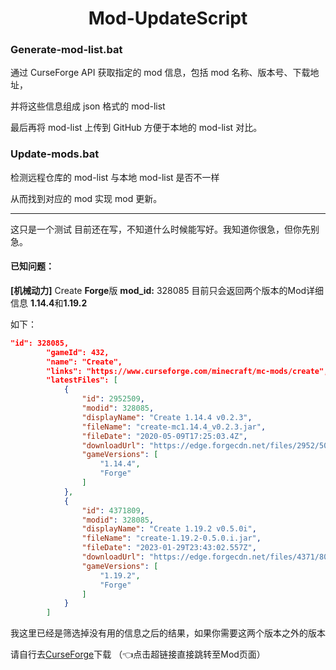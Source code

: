 <h1 align="center">Mod-UpdateScript</h1>

### Generate-mod-list.bat

通过 CurseForge API 获取指定的 mod 信息，包括 mod 名称、版本号、下载地址，

并将这些信息组成 json 格式的 mod-list

最后再将 mod-list 上传到 GitHub 方便于本地的 mod-list 对比。

### Update-mods.bat

检测远程仓库的 mod-list 与本地 mod-list 是否不一样

从而找到对应的 mod 实现 mod 更新。

---

这只是一个测试
目前还在写，不知道什么时候能写好。我知道你很急，但你先别急。

#### 已知问题：

**[机械动力]** Create
**Forge**版 **mod_id:** 328085
目前只会返回两个版本的Mod详细信息
**1.14.4**和**1.19.2**

如下：

~~~json
"id": 328085,
        "gameId": 432,
        "name": "Create",
        "links": "https://www.curseforge.com/minecraft/mc-mods/create",
        "latestFiles": [
            {
                "id": 2952509,
                "modid": 328085,
                "displayName": "Create 1.14.4 v0.2.3",
                "fileName": "create-mc1.14.4_v0.2.3.jar",
                "fileDate": "2020-05-09T17:25:03.4Z",
                "downloadUrl": "https://edge.forgecdn.net/files/2952/509/create-mc1.14.4_v0.2.3.jar",
                "gameVersions": [
                    "1.14.4",
                    "Forge"
                ]
            },
            {
                "id": 4371809,
                "modid": 328085,
                "displayName": "Create 1.19.2 v0.5.0i",
                "fileName": "create-1.19.2-0.5.0.i.jar",
                "fileDate": "2023-01-29T23:43:02.557Z",
                "downloadUrl": "https://edge.forgecdn.net/files/4371/809/create-1.19.2-0.5.0.i.jar",
                "gameVersions": [
                    "1.19.2",
                    "Forge"
                ]
            }
        ]
~~~

我这里已经是筛选掉没有用的信息之后的结果，如果你需要这两个版本之外的版本

请自行去[CurseForge](https://www.curseforge.com/minecraft/mc-mods/create)下载  （👈点击超链接直接跳转至Mod页面）
